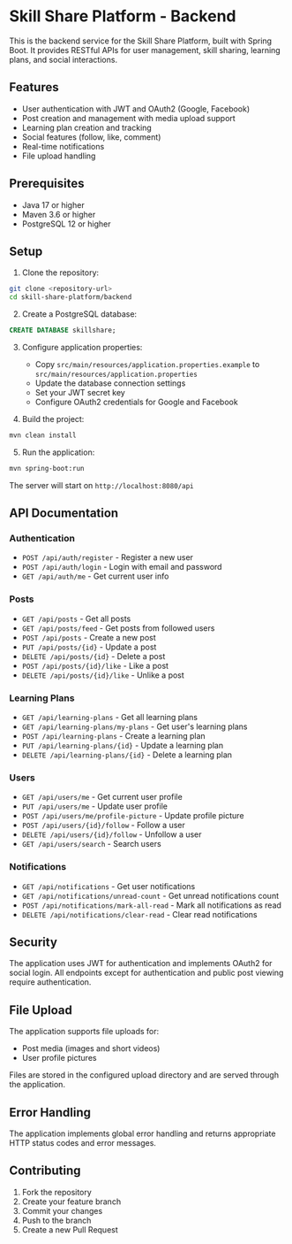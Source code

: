 # Skill Share Platform - Backend

This is the backend service for the Skill Share Platform, built with Spring Boot. It provides RESTful APIs for user management, skill sharing, learning plans, and social interactions.

## Features

- User authentication with JWT and OAuth2 (Google, Facebook)
- Post creation and management with media upload support
- Learning plan creation and tracking
- Social features (follow, like, comment)
- Real-time notifications
- File upload handling

## Prerequisites

- Java 17 or higher
- Maven 3.6 or higher
- PostgreSQL 12 or higher

## Setup

1. Clone the repository:
```bash
git clone <repository-url>
cd skill-share-platform/backend
```

2. Create a PostgreSQL database:
```sql
CREATE DATABASE skillshare;
```

3. Configure application properties:
   - Copy `src/main/resources/application.properties.example` to `src/main/resources/application.properties`
   - Update the database connection settings
   - Set your JWT secret key
   - Configure OAuth2 credentials for Google and Facebook

4. Build the project:
```bash
mvn clean install
```

5. Run the application:
```bash
mvn spring-boot:run
```

The server will start on `http://localhost:8080/api`

## API Documentation

### Authentication
- `POST /api/auth/register` - Register a new user
- `POST /api/auth/login` - Login with email and password
- `GET /api/auth/me` - Get current user info

### Posts
- `GET /api/posts` - Get all posts
- `GET /api/posts/feed` - Get posts from followed users
- `POST /api/posts` - Create a new post
- `PUT /api/posts/{id}` - Update a post
- `DELETE /api/posts/{id}` - Delete a post
- `POST /api/posts/{id}/like` - Like a post
- `DELETE /api/posts/{id}/like` - Unlike a post

### Learning Plans
- `GET /api/learning-plans` - Get all learning plans
- `GET /api/learning-plans/my-plans` - Get user's learning plans
- `POST /api/learning-plans` - Create a learning plan
- `PUT /api/learning-plans/{id}` - Update a learning plan
- `DELETE /api/learning-plans/{id}` - Delete a learning plan

### Users
- `GET /api/users/me` - Get current user profile
- `PUT /api/users/me` - Update user profile
- `POST /api/users/me/profile-picture` - Update profile picture
- `POST /api/users/{id}/follow` - Follow a user
- `DELETE /api/users/{id}/follow` - Unfollow a user
- `GET /api/users/search` - Search users

### Notifications
- `GET /api/notifications` - Get user notifications
- `GET /api/notifications/unread-count` - Get unread notifications count
- `POST /api/notifications/mark-all-read` - Mark all notifications as read
- `DELETE /api/notifications/clear-read` - Clear read notifications

## Security

The application uses JWT for authentication and implements OAuth2 for social login. All endpoints except for authentication and public post viewing require authentication.

## File Upload

The application supports file uploads for:
- Post media (images and short videos)
- User profile pictures

Files are stored in the configured upload directory and are served through the application.

## Error Handling

The application implements global error handling and returns appropriate HTTP status codes and error messages.

## Contributing

1. Fork the repository
2. Create your feature branch
3. Commit your changes
4. Push to the branch
5. Create a new Pull Request 